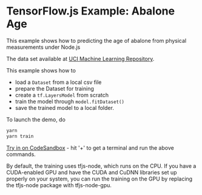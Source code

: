 # TensorFlow.js Example: Abalone Age

This example shows how to predicting the age of abalone from physical measurements under Node.js

The data set available at [UCI Machine Learning Repository](https://archive.ics.uci.edu/ml/datasets/Abalone).

This example shows how to
* load a `Dataset` from a local csv file
* prepare the Dataset for training
* create a `tf.LayersModel` from scratch
* train the model through `model.fitDataset()`
* save the trained model to a local folder.

To launch the demo, do

```sh
yarn
yarn train
```
[Try in on CodeSandbox](https://codesandbox.io/s/github/tensorflow/tfjs-examples/tree/master/abalone-node) - hit '+' to get a terminal and run the above commands.

By default, the training uses tfjs-node, which runs on the CPU.
If you have a CUDA-enabled GPU and have the CUDA and CuDNN libraries
set up properly on your system, you can run the training on the GPU
by replacing the tfjs-node package with tfjs-node-gpu.
